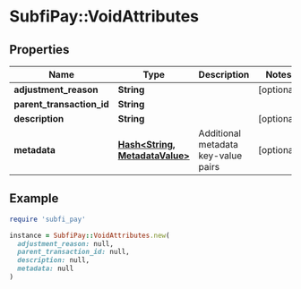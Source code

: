 # SubfiPay::VoidAttributes

## Properties

| Name | Type | Description | Notes |
| ---- | ---- | ----------- | ----- |
| **adjustment_reason** | **String** |  | [optional] |
| **parent_transaction_id** | **String** |  |  |
| **description** | **String** |  | [optional] |
| **metadata** | [**Hash&lt;String, MetadataValue&gt;**](MetadataValue.md) | Additional metadata key-value pairs | [optional] |

## Example

```ruby
require 'subfi_pay'

instance = SubfiPay::VoidAttributes.new(
  adjustment_reason: null,
  parent_transaction_id: null,
  description: null,
  metadata: null
)
```

